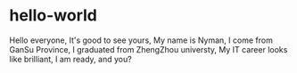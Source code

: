 # hello-world
Hello everyone,
  It's good to see yours, My name is Nyman, I come from GanSu Province, I graduated from ZhengZhou universty, My IT career looks like brilliant, I am ready, and you?
